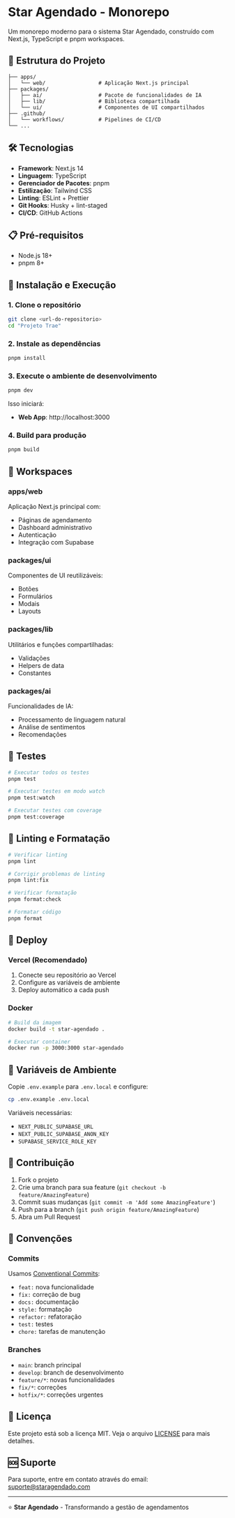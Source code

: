 # Star Agendado - Monorepo

Um monorepo moderno para o sistema Star Agendado, construído com Next.js, TypeScript e pnpm workspaces.

## 🚀 Estrutura do Projeto

```
├── apps/
│   └── web/                 # Aplicação Next.js principal
├── packages/
│   ├── ai/                  # Pacote de funcionalidades de IA
│   ├── lib/                 # Biblioteca compartilhada
│   └── ui/                  # Componentes de UI compartilhados
├── .github/
│   └── workflows/           # Pipelines de CI/CD
└── ...
```

## 🛠️ Tecnologias

- **Framework**: Next.js 14
- **Linguagem**: TypeScript
- **Gerenciador de Pacotes**: pnpm
- **Estilização**: Tailwind CSS
- **Linting**: ESLint + Prettier
- **Git Hooks**: Husky + lint-staged
- **CI/CD**: GitHub Actions

## 📋 Pré-requisitos

- Node.js 18+
- pnpm 8+

## 🚀 Instalação e Execução

### 1. Clone o repositório

```bash
git clone <url-do-repositorio>
cd "Projeto Trae"
```

### 2. Instale as dependências

```bash
pnpm install
```

### 3. Execute o ambiente de desenvolvimento

```bash
pnpm dev
```

Isso iniciará:
- **Web App**: http://localhost:3000

### 4. Build para produção

```bash
pnpm build
```

## 📁 Workspaces

### apps/web
Aplicação Next.js principal com:
- Páginas de agendamento
- Dashboard administrativo
- Autenticação
- Integração com Supabase

### packages/ui
Componentes de UI reutilizáveis:
- Botões
- Formulários
- Modais
- Layouts

### packages/lib
Utilitários e funções compartilhadas:
- Validações
- Helpers de data
- Constantes

### packages/ai
Funcionalidades de IA:
- Processamento de linguagem natural
- Análise de sentimentos
- Recomendações

## 🧪 Testes

```bash
# Executar todos os testes
pnpm test

# Executar testes em modo watch
pnpm test:watch

# Executar testes com coverage
pnpm test:coverage
```

## 🔧 Linting e Formatação

```bash
# Verificar linting
pnpm lint

# Corrigir problemas de linting
pnpm lint:fix

# Verificar formatação
pnpm format:check

# Formatar código
pnpm format
```

## 🚀 Deploy

### Vercel (Recomendado)

1. Conecte seu repositório ao Vercel
2. Configure as variáveis de ambiente
3. Deploy automático a cada push

### Docker

```bash
# Build da imagem
docker build -t star-agendado .

# Executar container
docker run -p 3000:3000 star-agendado
```

## 🔐 Variáveis de Ambiente

Copie `.env.example` para `.env.local` e configure:

```bash
cp .env.example .env.local
```

Variáveis necessárias:
- `NEXT_PUBLIC_SUPABASE_URL`
- `NEXT_PUBLIC_SUPABASE_ANON_KEY`
- `SUPABASE_SERVICE_ROLE_KEY`

## 🤝 Contribuição

1. Fork o projeto
2. Crie uma branch para sua feature (`git checkout -b feature/AmazingFeature`)
3. Commit suas mudanças (`git commit -m 'Add some AmazingFeature'`)
4. Push para a branch (`git push origin feature/AmazingFeature`)
5. Abra um Pull Request

## 📝 Convenções

### Commits
Usamos [Conventional Commits](https://www.conventionalcommits.org/):

- `feat:` nova funcionalidade
- `fix:` correção de bug
- `docs:` documentação
- `style:` formatação
- `refactor:` refatoração
- `test:` testes
- `chore:` tarefas de manutenção

### Branches
- `main`: branch principal
- `develop`: branch de desenvolvimento
- `feature/*`: novas funcionalidades
- `fix/*`: correções
- `hotfix/*`: correções urgentes

## 📄 Licença

Este projeto está sob a licença MIT. Veja o arquivo [LICENSE](LICENSE) para mais detalhes.

## 🆘 Suporte

Para suporte, entre em contato através do email: suporte@staragendado.com

---

⭐ **Star Agendado** - Transformando a gestão de agendamentos